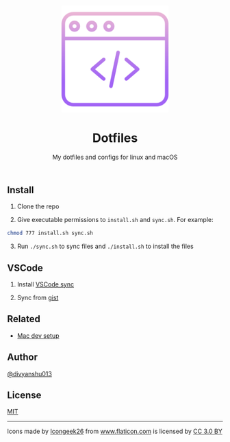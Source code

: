 <header align="center">
    <div align="center">
        <img src="terminal.png" alt="Logo" width="250" />
    </div>
    <h1 align="center">Dotfiles</h1>
    <p align="center">My dotfiles and configs for linux and macOS</p>
</header>

## Install

1. Clone the repo

2. Give executable permissions to `install.sh` and `sync.sh`. For example:

```sh
chmod 777 install.sh sync.sh
```

3. Run `./sync.sh` to sync files and `./install.sh` to install the files

## VSCode

1. Install [VSCode sync](https://marketplace.visualstudio.com/items?itemName=nonoroazoro.syncing)

2. Sync from [gist](https://gist.github.com/divyanshu013/401a6e2eed576f0236ec66ffcbd1281a)

## Related

- [Mac dev setup]()

## Author

[@divyanshu013](https://twitter.com/divyanshu013)

## License

[MIT](./LICENSE.md)

<hr />

<div>Icons made by <a href="https://www.flaticon.com/authors/icongeek26" title="Icongeek26">Icongeek26</a> from <a href="https://www.flaticon.com/" title="Flaticon">www.flaticon.com</a> is licensed by <a href="http://creativecommons.org/licenses/by/3.0/" title="Creative Commons BY 3.0" target="_blank">CC 3.0 BY</a></div>
